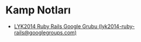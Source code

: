 Kamp Notları
=====

* [LYK2014 Ruby Rails Google Grubu (lyk2014-ruby-rails@googlegroups.com)](https://groups.google.com/forum/#!forum/lyk2014-ruby-rails)
